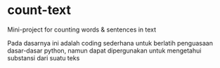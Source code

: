 # count-text
Mini-project for counting words &amp; sentences in text

Pada dasarnya ini adalah coding sederhana untuk berlatih penguasaan dasar-dasar python, namun dapat dipergunakan untuk mengetahui substansi dari suatu teks
